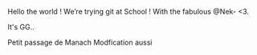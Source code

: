 Hello the world !
We’re trying git at School !
With the fabulous @Nek-  <3.

It's GG..

Petit passage de Manach Modfication aussi 